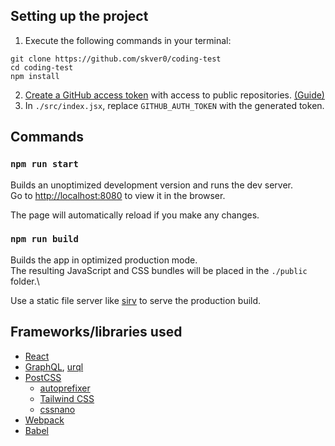 ## Setting up the project

1. Execute the following commands in your terminal:

```
git clone https://github.com/skver0/coding-test
cd coding-test
npm install
```

2. [Create a GitHub access token](https://github.com/settings/tokens/new) with access to public repositories. [(Guide)](https://docs.github.com/en/github/authenticating-to-github/creating-a-personal-access-token)
3. In `./src/index.jsx`, replace `GITHUB_AUTH_TOKEN` with the generated token.

## Commands

### `npm run start`

Builds an unoptimized development version and runs the dev server.\
Go to [http://localhost:8080](http://localhost:8080) to view it in the browser.

The page will automatically reload if you make any changes.

### `npm run build`

Builds the app in optimized production mode.\
The resulting JavaScript and CSS bundles will be placed in the `./public` folder.\

Use a static file server like [sirv](https://www.npmjs.com/package/sirv) to serve the production build.

## Frameworks/libraries used

- [React](https://reactjs.org/)
- [GraphQL](https://graphql.org/), [urql](https://formidable.com/open-source/urql/)
- [PostCSS](https://postcss.org/)
  - [autoprefixer](https://github.com/postcss/autoprefixer)
  - [Tailwind CSS](https://tailwindcss.com/)
  - [cssnano](https://cssnano.co/)
- [Webpack](https://webpack.js.org/)
- [Babel](https://babeljs.io/)

